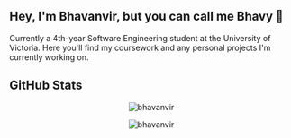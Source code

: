 ## Hey, I'm Bhavanvir, but you can call me Bhavy 👋
Currently a 4th-year Software Engineering student at the University of Victoria. Here you'll find my coursework and any personal projects I'm currently working on. 

## GitHub Stats
<p>
  <p align="center"><img src="https://github-readme-streak-stats.herokuapp.com/?user=bhavanvir&theme=dracula&" alt="bhavanvir" /></p>

  <p align="center"><img src="https://github-readme-stats.vercel.app/api?username=bhavanvir&theme=dracula&show_icons=true&count_private=false" alt="bhavanvir" /></p>
</p>
